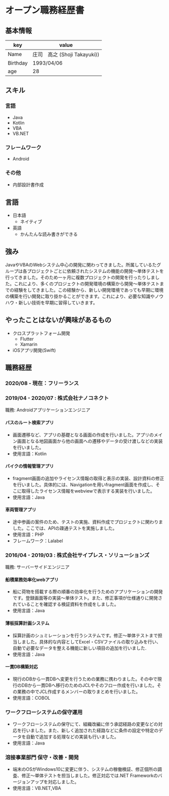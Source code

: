 # オープン職務経歴書

## 基本情報

|key|value|
|---|-----|
|Name|庄司　高之 (Shoji Takayuki))|
|Birthday|1993/04/06|
|age|28|

## スキル
### 言語

- Java
- Kotlin
- VBA
- VB.NET

### フレームワーク

- Android

### その他

- 内部設計書作成

## 言語

- 日本語
  - ネイティブ
- 英語
  - かんたんな読み書きができる

## 強み
JavaやVBAのWebシステム中心の開発に関わってきました。所属しているたグループは各プロジェクトごとに依頼されたシステムの機能の開発～単体テストを行ってきました。そのため一ヶ月に複数プロジェクトの開発を行ったりしました。これにより、多くのプロジェクトの開発環境の構築から開発～単体テストまでの経験をしてきました。この経験から、新しい開発環境であっても早期に環境の構築を行い開発に取り掛かることができます。これにより、必要な知識やノウハウ・新しい技術を早期に習得していきます。

## やったことはないが興味があるもの

- クロスプラットフォーム開発
  - Flutter
  - Xamarin
- iOSアプリ開発(Swift)

## 職務経歴

### 2020/08 - 現在：フリーランス


### 2019/04 - 2020/07 : 株式会社ナノコネクト

職務: Androidアプリケーションエンジニア

#### バスのルート検索アプリ

- 画面遷移など、アプリの基礎となる画面の作成を行いました。アプリのメイン画面となる地図画面から他の画面への遷移やデータの受け渡しなどの実装を行いました。
- 使用言語：Kotlin

#### バイクの情報管理アプリ

- fragment画面の追加やライセンス情報の取得と表示の実装、設計資料の修正を行いました。具体的には、Navigationを用いfragment画面を作成し、そこに取得したライセンス情報をwebviewで表示する実装を行いました。
- 使用言語：Java

#### 車両管理アプリ

- 途中参画の案件のため、テストの実施、資料作成でプロジェクトに関わりました。ここでは、APIの疎通テストを実施しました。
- 使用言語：PHP
- フレームワーク：Lalabel

### 2016/04 - 2019/03 : 株式会社サイプレス・ソリューションズ

職務: サーバーサイドエンジニア

#### 船積業務効率化webアプリ

- 船に荷物を搭載する際の順番の効率化を行うためのアプリケーションの開発です。登録画面等の実装～単体テスト。また、修正事項が仕様通りに開発されていることを確認する検証資料を作成をしました。
- 使用言語：Java

#### 薄板採算計画システム

- 採算計画のシュミレーションを行うシステムです。修正～単体テストまで担当しました。具体的な内容としてExcel・CSVファイルの取り込みを行い、自動で必要なデータを整える機能に新しい項目の追加を行いました.
- 使用言語：Java

#### 一貫DB構築対応

- 現行のDBから一貫DBへ変更を行うための業務に携わりました。その中で現行のDBから一貫DBへ移行のためのJCLやそのフロー作成を行いました。その業務の中でJCL作成するメンバーの取りまとめを行いました。
- 使用言語：COBOL

### ワークフローシステムの保守運用

- ワークフローシステムの保守にて、組織改編に伴う承認経路の変更などの対応を行いました。また、新しく追加された経路などに条件の設定や特定のデータを自動で追加する処理などの実装も行いました。
- 使用言語：Java

### 溶接事業部門 保守・改善・開発

- 端末のOSがWindows10に変更に伴う、システムの稼働検証、修正個所の調査、修正～単体テストを担当しました。修正対応では.NET Frameworkのバージョンアップを対応しました。
- 使用言語：VB.NET,VBA
